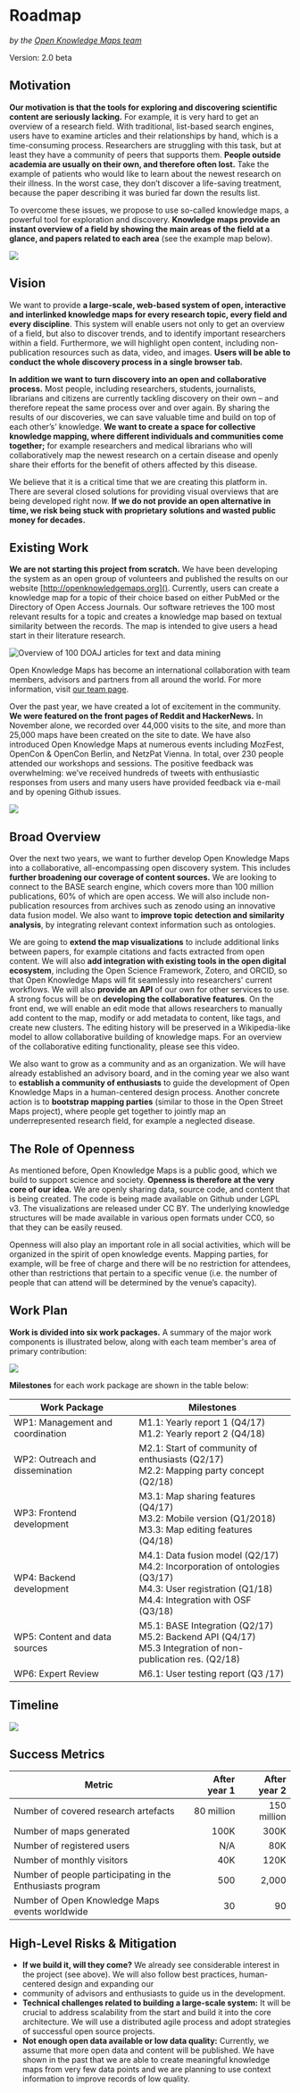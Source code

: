 # Roadmap

*by the [Open Knowledge Maps team](http://openknowledgemaps.org/team)*

Version: 2.0 beta

## Motivation

**Our motivation is that the tools for exploring and discovering scientific content are seriously lacking.** For example, it is very hard to get an overview of a research field. With traditional, list-based search engines, users have to examine articles and their relationships by hand, which is a time-consuming process. Researchers are struggling with this task, but at least they have a community of peers that supports them. **People outside academia are usually on their own, and therefore often lost.** Take the example of patients who would like to learn about the newest research on their illness. In the worst case, they don’t discover a life-saving treatment, because the paper describing it was buried far down the results list.

To overcome these issues, we propose to use so-called knowledge maps, a powerful tool for exploration and discovery. **Knowledge maps provide an instant overview of a field by showing the main areas of the field at a glance, and papers related to each area** (see the example map below).

![](images/example_map.png)

## Vision

We want to provide **a large-scale, web-based system of open, interactive and interlinked knowledge maps for every research topic, every field and every discipline**. This system will enable users not only to get an overview of a field, but also to discover trends, and to identify important researchers within a field. Furthermore, we will highlight open content, including non-publication resources such as data, video, and images. **Users will be able to conduct the whole discovery process in a single browser tab.**

**In addition we want to turn discovery into an open and collaborative process.** Most people, including researchers, students, journalists, librarians and citizens are currently tackling discovery on their own – and therefore repeat the same process over and over again. By sharing the results of our discoveries, we can save valuable time and build on top of each other’s’ knowledge. **We want to create a space for collective knowledge mapping, where different individuals and communities come together;** for example researchers and medical librarians who will collaboratively map the newest research on a certain disease and openly share their efforts for the benefit of others affected by this disease.

We believe that it is a critical time that we are creating this platform in. There are several closed solutions for providing visual overviews that are being developed right now. **If we do not provide an open alternative in time, we risk being stuck with proprietary solutions and wasted public money for decades.**

## Existing Work
**We are not starting this project from scratch.** We have been developing the system as an open group of volunteers and published the results on our website [http://openknowledgemaps.org]().  Currently, users can create a knowledge map for a topic of their choice based on either PubMed or the Directory of Open Access Journals. Our software retrieves the 100 most relevant results for a topic and creates a knowledge map based on textual similarity between the records. The map is intended to give users a head start in their literature research.

![Overview of 100 DOAJ articles for text and data mining](images/headstart-example.png)

Open Knowledge Maps has become an international collaboration with team members, advisors and partners from all around the world. For more information, visit [our team page](http://openknowledgemaps.org/team).

Over the past year, we have created a lot of excitement in the community. **We were featured on the front pages of Reddit and HackerNews.** In November alone, we recorded over 44,000 visits to the site, and more than 25,000 maps have been created on the site to date. We have also introduced Open Knowledge Maps at numerous events including MozFest, OpenCon & OpenCon Berlin, and NetzPat Vienna. In total, over 230 people attended our workshops and sessions. The positive feedback was overwhelming: we’ve received hundreds of tweets with enthusiastic responses from users and many users have provided feedback via e-mail and by opening Github issues.

![](images/feedback_tweet.png)

## Broad Overview

Over the next two years, we want to further develop Open Knowledge Maps into a collaborative, all-encompassing open discovery system. This includes **further broadening our coverage of content sources.** We are looking to connect to the BASE search engine, which covers more than 100 million publications, 60% of which are open access. We will also include non-publication resources from archives such as zenodo using an innovative data fusion model. We also want to **improve topic detection and similarity analysis**, by integrating relevant context information such as ontologies.

We are going to **extend the map visualizations** to include additional links between papers, for example citations and facts extracted from open content. We will also **add integration with existing tools in the open digital ecosystem**, including the Open Science Framework, Zotero, and ORCID, so that Open Knowledge Maps will fit seamlessly into researchers' current workflows. We will also **provide an API** of our own for other services to use. A strong focus will be on **developing the collaborative features**. On the front end, we will enable an edit mode that allows researchers to manually add content to the map, modify or add metadata to content, like tags, and create new clusters. The editing history will be preserved in a Wikipedia-like model to allow collaborative building of knowledge maps. For an overview of the collaborative editing functionality, please see this video.

We also want to grow as a community and as an organization. We will have already established an advisory board, and in the coming year we also want to **establish a community of enthusiasts** to guide the development of Open Knowledge Maps in a human-centered design process. Another concrete action is to **bootstrap mapping parties** (similar to those in the Open Street Maps project), where people get together to jointly map an underrepresented research field, for example a neglected disease.

## The Role of Openness

As mentioned before, Open Knowledge Maps is a public good, which we build to support science and society. **Openness is therefore at the very core of our idea.** We are openly sharing data, source code, and content that is being created. The code is being made available on Github under LGPL v3. The visualizations are released under CC BY. The underlying knowledge structures will be made available in various open formats under CC0, so that they can be easily reused.

Openness will also play an important role in all social activities, which will be organized in the spirit of open knowledge events. Mapping parties, for example, will be free of charge and there will be no restriction for attendees, other than restrictions that pertain to a specific venue (i.e. the number of people that can attend will be determined by the venue’s capacity).


## Work Plan

**Work is divided into six work packages.** A summary of the major work components is illustrated below, along with each team member's area of primary contribution: 

![](images/work-plan.png)


**Milestones** for each work package are shown in the table below:

| Work Package 	| Milestones 	|
|----------------------------------	|----------------------------------------------------------------------------------------------------------------------------------------------	|
| WP1: Management and coordination 	| M1.1: Yearly report 1 (Q4/17)<br>M1.2: Yearly report 2 (Q4/18) 	|
| WP2: Outreach and dissemination 	| M2.1: Start of community of enthusiasts (Q2/17)<br>M2.2: Mapping party concept (Q2/18) 	|
| WP3: Frontend development 	| M3.1: Map sharing features (Q4/17)<br>M3.2: Mobile version (Q1/2018)<br>M3.3: Map editing features (Q4/18) 	|
| WP4: Backend development 	| M4.1: Data fusion model (Q2/17)<br>M4.2: Incorporation of ontologies (Q3/17)<br>M4.3: User registration (Q1/18)<br>M4.4: Integration with OSF (Q3/18) 	|
| WP5: Content and data sources 	| M5.1: BASE Integration (Q2/17)<br>M5.2: Backend API (Q4/17)<br>M5.3 Integration of non-publication res. (Q2/18) 	|
| WP6: Expert Review 	| M6.1: User testing report (Q3 /17) 	|


## Timeline
![](images/timeline.png)


## Success Metrics
| Metric                                                    | After year 1 | After year 2 |
|-----------------------------------------------------------|-------------:|-------------:|
| Number of covered research artefacts                      |   80 million |  150 million |
| Number of maps generated                                  |         100K |         300K |
| Number of registered users                                |          N/A |          80K |
| Number of monthly visitors                                |          40K |         120K |
| Number of people participating in the Enthusiasts program |          500 |        2,000 |
| Number of Open Knowledge Maps events worldwide            |           30 |           90 |

## High-Level Risks & Mitigation
* **If we build it, will they come?** We already see considerable interest in the project (see above). We will also follow best practices, human-centered design and expanding our 
* community of advisors and enthusiasts to guide us in the development. 
* **Technical challenges related to building a large-scale system:** It will be crucial to address scalability from the start and build it into the core architecture. We will use a distributed agile process and adopt strategies of successful open source projects. 
* **Not enough open data available or low data quality:** Currently, we assume that more open data and content will be published. We have shown in the past that we are able to create meaningful knowledge maps from very few data points and we are planning to use context information to improve records of low quality.